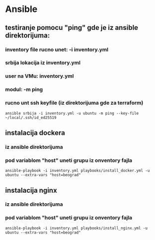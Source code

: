 # Ansible

## testiranje pomocu "ping" gde je iz ansible direktorijuma:
### inventory file rucno unet: -i inventory.yml
### srbija lokacija iz inventory.yml
### user na VMu: inventory.yml
### modul: -m ping
### rucno unt ssh keyfile (iz direktorijuma gde za terraform)
```
ansible srbija -i inventory.yml -u ubuntu -m ping --key-file ~/local/.ssh/id_ed25519
```
## instalacija dockera
### iz ansible direktorijuma
### pod variablom "host" uneti grupu iz onventory fajla
```
ansible-playbook -i inventory.yml playbooks/install_docker.yml -u ubuntu --extra-vars "host=beograd"
```
## instalacija nginx
### iz ansible direktorijuma
### pod variablom "host" uneti grupu iz onventory fajla
```
ansible-playbook -i inventory.yml playbooks/install_nginx.yml -u ubuntu --extra-vars "host=beograd"
```

